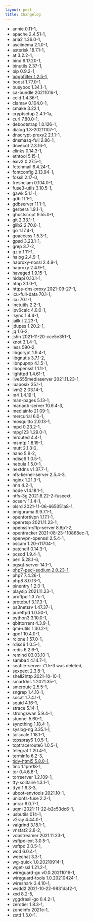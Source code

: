 ```yaml
---
layout: post
title: Changelog
---
```


* annie 0.11-1,
* apache 2.4.51-1,
* aria2 1.36.0-1,
* asciinema 2.1.0-1,
* asterisk 18.7.1-1,
* at 3.2.2-1,
* bind 9.17.20-1,
* binutils 2.37-1,
* bip 0.9.2-1,
* [bogofilter 1.2.5-1](https://bogofilter.sourceforge.io/),
* boost 1.77.0-1,
* busybox 1.34.1-1,
* ca-bundle 20211016-1,
* ccid 1.4.36-1,
* clamav 0.104.0-1,
* cmake 3.22.1,
* cryptsetup 2.4.1-1a,
* curl 7.80.0-1,
* debootstrap 1.0.126-1,
* dialog 1.3-20211107-1,
* dnscrypt-proxy2 2.1.1-1,
* dnsmasq-full 2.86-1,
* dovecot 2.3.16-1,
* elinks 0.14.3-1,
* ethtool 5.15-1,
* exiv2 0.27.5-1,
* fetchmail 6.4.24-1,
* fontconfig 2.13.94-1,
* fossil 2.17-0,
* freshclam 0.104.0-1,
* fuse3-utils 3.10.5-1,
* gawk 5.1.1-1,
* gdb 11.1-1,
* gdbserver 11.1-1,
* gerbera 1.9.1-1,
* ghostscript 9.55.0-1,
* git 2.33.1-1,
* glib2 2.70.0-1,
* go 1.17.4-1,
* goaccess 1.5.3-1,
* gpsd 3.23.1-1,
* grep 3.7-2,
* gzip 1.11-1,
* halog 2.4.9-1,
* haproxy-nossl 2.4.9-1,
* haproxy 2.4.9-1,
* haveged 1.9.15-1,
* hidapi 0.10.1-1,
* htop 3.1.0-1,
* https-dns-proxy 2021-09-27-1,
* icu-full-data 70.1-1,
* icu 70.1-1,
* inetutils 2.2-1,
* ipv6calc 4.0.0-1,
* isync 1.4.4-1,
* jailkit 2.23-1,
* jdupes 1.20.2-1,
* jq 1.6-2,
* jshn 2021-11-20-cce5e351-1,
* knot 3.1.4-1,
* less 590-2,
* libgcrypt 1.9.4-1,
* libgnutls 3.7.1-2,
* libnpupnp 4.1.5-1,
* libopenssl 1.1.1l-1,
* lighttpd 1.4.61-1,
* live555mediaserver 2021.11.23-1,
* luaposix 35.1-1,
* lvm2 2.03.14-1,
* m4 1.4.19-1,
* man-pages 5.13-1,
* mariadb-server 10.6.4-3,
* mediainfo 21.09-1,
* mercurial 6.0-1,
* mosquitto 2.0.13-1,
* mpd 0.23.2-1,
* mpg123 1.29.0-1,
* mrouted 4.4-1,
* msmtp 1.8.19-1,
* mutt 2.1.3-2,
* nano 5.9-2,
* ndisc6 1.0.5-1,
* nebula 1.5.0-1,
* nextdns v1.37.7-1,
* nfs-kernel-server 2.5.4-3,
* nginx 1.21.3-1,
* nnn 4.2-1,
* node v14.18.1-1,
* ntfs-3g 2021.8.22-2-fuseext,
* ocserv 1.1.4-1,
* olsrd 2021-11-06-665051a8-1,
* oniguruma 6.9.7.1-1,
* openfortivpn 1.17.1-1,
* openrtsp 2021.11.23-1,
* openssh-sftp-server 8.8p1-2,
* opentracker 2021-08-23-110868ec-1,
* openvpn-openssl 2.5.4-1,
* oscam 1.20-r11704-1,
* patchelf 0.14.3-1,
* pcscd 1.9.4-1,
* perl 5.28.1-6,
* pgsql-server 14.1-1,
* [php7-pecl-sodium 2.0.23-1](https://pecl.php.net/package/libsodium),
* php7 7.4.26-1,
* php8 8.0.13-1,
* pinentry 1.2.0-1,
* playsip 2021.11.23-1,
* proftpd 1.3.7c-1,
* protobuf 3.17.3-1,
* ps3netsrv 1.47.37-1,
* pureftpd 1.0.50-1,
* python3 3.10.0-1,
* qbittorrent 4.3.9-1,
* qmi-utils 1.30.2-1,
* qpdf 10.4.0-1,
* rclone 1.57.0-1,
* rdisc6 1.0.5-1,
* redis 6.2.6-1,
* remind 03.03.10-1,
* samba4 4.14.7-1,
* seafile-server 7.1.5-3 was deleted,
* sexpect 2.3.8-1,
* shell2http 2021-10-10-1,
* smartdns 1.2021.35-1,
* smcroute 2.5.5-1,
* sngrep 1.4.10-1,
* socat 1.7.4.1-1,
* squid 4.16-1,
* strace 5.14-1,
* strongswan 5.9.4-1,
* stunnel 5.60-1,
* syncthing 1.18.4-1,
* syslog-ng 3.35.1-1,
* tailscale 1.18.1-1,
* tcpspray6 1.0.5-1,
* tcptraceroute6 1.0.5-1,
* telegraf 1.20.4-1,
* terminfo 6.2-3,
* [tidy-html5 5.8.0-1](https://github.com/htacg/tidy-html5),
* tinc 1.1pre18-1,
* tor 0.4.6.8-1,
* torrserver 1.2.109-1,
* tty-solitaire 1.3.1-1,
* ttyd 1.6.3-3,
* uboot-envtools 2021.10-1,
* unionfs-fuse 2.2-1,
* unrar 6.0.7-1,
* uqmi 2021-11-22-b2c53dc6-1,
* usbutils 014-1,
* v2ray 4.44.0-1,
* valgrind 3.18.1-1,
* vnstat2 2.8-2,
* vobstreamer 2021.11.23-1,
* vsftpd-ext 3.0.5-1,
* vsftpd 3.0.5-1,
* wcd 6.0.4-1,
* weechat 3.3-1,
* wg-quick 1.0.20210914-1,
* wget-ssl 1.21.2-1,
* wireguard-go v0.0.20211016-1,
* wireguard-tools 1.0.20210424-1,
* wireshark 3.4.10-1,
* wsdd2 2021-10-22-9831daf2-1,
* xxd 8.2-5,
* yggdrasil-go 0.4.2-1,
* zerotier 1.8.3-1,
* zoneinfo 2021e-1,
* zstd 1.5.0-1.
